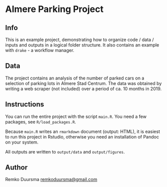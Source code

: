 # Almere Parking Project

## Info

This is an example project, demonstrating how to organize code / data / inputs and outputs in a logical folder structure. It also contains an example with `drake` - a workflow manager.

## Data

The project contains an analysis of the number of parked cars on a selection of parking lots in Almere Stad Centrum. The data was obtained by writing a web scraper (not included) over a period of ca. 10 months in 2019.

## Instructions

You can run the entire project with the script `main.R`. You need a few packages, see `R/load_packages.R`.

Because `main.R` writes an `rmarkdown` document (output: HTML), it is easiest to run this project in Rstudio, otherwise you need an installation of Pandoc on your system.

All outputs are written to `output/data` and `output/figures`.

## Author

Remko Duursma <remkoduursma@gmail.com>

